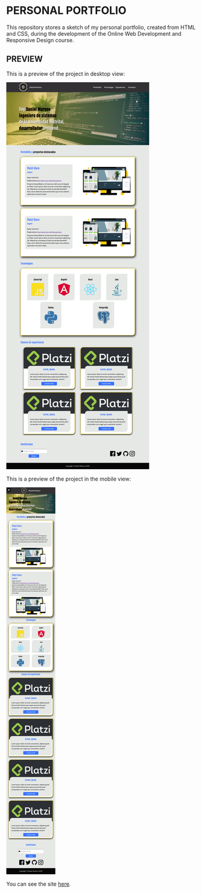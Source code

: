# PERSONAL PORTFOLIO

This repository stores a sketch of my personal portfolio, created from HTML and CSS, during the development of the Online Web Development and Responsive Design course.

## PREVIEW

This is a preview of the project in desktop view:

![Personal portfolio](./assets/preview.png "portfolio")

This is a preview of the project in the mobile view:

![Personal portfolio](./assets/preview1.png "portfolio")

You can see the site [here](https://danielfmc.github.io/PortafolioWeb/).
